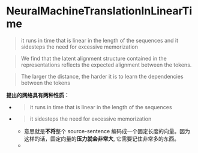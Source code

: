 # NeuralMachineTranslationInLinearTime

> it runs in time that is linear in the length of the sequences and it sidesteps the need for excessive memorization



> We find that the latent alignment structure contained in the representations reflects the expected alignment between the tokens.



> The larger the distance, the harder it is to learn the dependencies between the tokens



**提出的网络具有两种性质：**

* > it runs in time that is linear in the length of the sequences

* > it sidesteps the need for excessive memorization

  * 意思就是**不将**整个 source-sentence 编码成一个固定长度的向量。因为这样的话，固定向量的**压力就会非常大**, 它需要记住非常多的东西。
  * ​